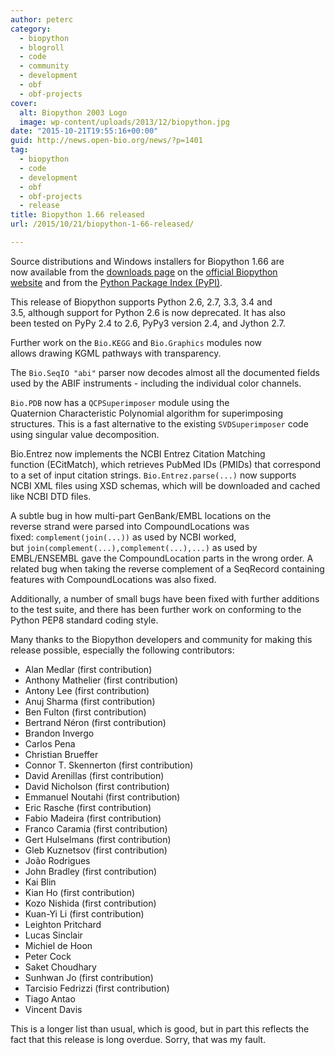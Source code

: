 ```yaml
---
author: peterc
category:
  - biopython
  - blogroll
  - code
  - community
  - development
  - obf
  - obf-projects
cover:
  alt: Biopython 2003 Logo
  image: wp-content/uploads/2013/12/biopython.jpg
date: "2015-10-21T19:55:16+00:00"
guid: http://news.open-bio.org/news/?p=1401
tag:
  - biopython
  - code
  - development
  - obf
  - obf-projects
  - release
title: Biopython 1.66 released
url: /2015/10/21/biopython-1-66-released/

---
```

Source distributions and Windows installers for Biopython 1.66 are now available from the [downloads page](http://biopython.org/wiki/Download) on the [official Biopython website](http://biopython.org/) and from the [Python Package Index (PyPI)](https://pypi.python.org/pypi/biopython/1.66).

This release of Biopython supports Python 2.6, 2.7, 3.3, 3.4 and 3.5, although support for Python 2.6 is now deprecated. It has also been tested on PyPy 2.4 to 2.6, PyPy3 version 2.4, and Jython 2.7.

Further work on the `Bio.KEGG` and `Bio.Graphics` modules now allows drawing KGML pathways with transparency.

The `Bio.SeqIO "abi"` parser now decodes almost all the documented fields used by the ABIF instruments - including the individual color channels.

`Bio.PDB` now has a `QCPSuperimposer` module using the Quaternion Characteristic Polynomial algorithm for superimposing structures. This is a fast alternative to the existing `SVDSuperimposer` code using singular value decomposition.

Bio.Entrez now implements the NCBI Entrez Citation Matching function (ECitMatch), which retrieves PubMed IDs (PMIDs) that correspond to a set of input citation strings. `Bio.Entrez.parse(...)` now supports NCBI XML files using XSD schemas, which will be downloaded and cached like NCBI DTD files.

A subtle bug in how multi-part GenBank/EMBL locations on the reverse strand were parsed into CompoundLocations was fixed: `complement(join(...))` as used by NCBI worked, but `join(complement(...),complement(...),...)` as used by EMBL/ENSEMBL gave the CompoundLocation parts in the wrong order. A related bug when taking the reverse complement of a SeqRecord containing features with CompoundLocations was also fixed.

Additionally, a number of small bugs have been fixed with further additions to the test suite, and there has been further work on conforming to the Python PEP8 standard coding style.

Many thanks to the Biopython developers and community for making this release possible, especially the following contributors:

- Alan Medlar (first contribution)
- Anthony Mathelier (first contribution)
- Antony Lee (first contribution)
- Anuj Sharma (first contribution)
- Ben Fulton (first contribution)
- Bertrand Néron (first contribution)
- Brandon Invergo
- Carlos Pena
- Christian Brueffer
- Connor T. Skennerton (first contribution)
- David Arenillas (first contribution)
- David Nicholson (first contribution)
- Emmanuel Noutahi (first contribution)
- Eric Rasche (first contribution)
- Fabio Madeira (first contribution)
- Franco Caramia (first contribution)
- Gert Hulselmans (first contribution)
- Gleb Kuznetsov (first contribution)
- João Rodrigues
- John Bradley (first contribution)
- Kai Blin
- Kian Ho (first contribution)
- Kozo Nishida (first contribution)
- Kuan-Yi Li (first contribution)
- Leighton Pritchard
- Lucas Sinclair
- Michiel de Hoon
- Peter Cock
- Saket Choudhary
- Sunhwan Jo (first contribution)
- Tarcisio Fedrizzi (first contribution)
- Tiago Antao
- Vincent Davis

This is a longer list than usual, which is good, but in part this reflects the fact that this release is long overdue. Sorry, that was my fault.

